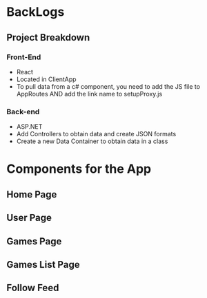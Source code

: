 # BackLogs
## Project Breakdown
### Front-End
* React
* Located in ClientApp
* To pull data from a c# component, you need to add the JS file to AppRoutes AND add the link name to setupProxy.js

### Back-end
* ASP.NET
* Add Controllers to obtain data and create JSON formats
* Create a new Data Container to obtain data in a class

# Components for the App
## Home Page

## User Page

## Games Page

## Games List Page

## Follow Feed


